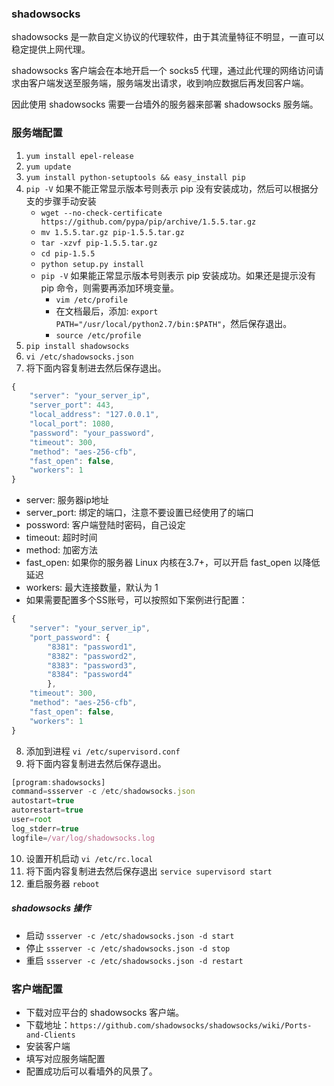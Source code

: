 ### shadowsocks
shadowsocks 是一款自定义协议的代理软件，由于其流量特征不明显，一直可以稳定提供上网代理。

shadowsocks 客户端会在本地开启一个 socks5 代理，通过此代理的网络访问请求由客户端发送至服务端，服务端发出请求，收到响应数据后再发回客户端。

因此使用 shadowsocks 需要一台墙外的服务器来部署 shadowsocks 服务端。

### 服务端配置
1. `yum install epel-release`
2. `yum update`
3. `yum install python-setuptools && easy_install pip`
4. `pip -V` 如果不能正常显示版本号则表示 pip 没有安装成功，然后可以根据分支的步骤手动安装
    - `wget --no-check-certificate https://github.com/pypa/pip/archive/1.5.5.tar.gz `
    - `mv 1.5.5.tar.gz pip-1.5.5.tar.gz`
    - `tar -xzvf pip-1.5.5.tar.gz`
    - `cd pip-1.5.5`
    - `python setup.py install`
    - `pip -V` 如果能正常显示版本号则表示 pip 安装成功。如果还是提示没有 pip 命令，则需要再添加环境变量。
        - `vim /etc/profile`
        - 在文档最后，添加: `export PATH="/usr/local/python2.7/bin:$PATH"`，然后保存退出。
        - `source /etc/profile`
5. `pip install shadowsocks`
6. `vi /etc/shadowsocks.json`
7. 将下面内容复制进去然后保存退出。
```javascript
{
    "server": "your_server_ip",
    "server_port": 443,
    "local_address": "127.0.0.1",
    "local_port": 1080,
    "password": "your_password",
    "timeout": 300,
    "method": "aes-256-cfb",
    "fast_open": false,
    "workers": 1
}
```

- server: 服务器ip地址
- server_port: 绑定的端口，注意不要设置已经使用了的端口
- possword: 客户端登陆时密码，自己设定
- timeout: 超时时间
- method: 加密方法
- fast_open: 如果你的服务器 Linux 内核在3.7+，可以开启 fast_open 以降低延迟
- workers: 最大连接数量，默认为 1
- 如果需要配置多个SS账号，可以按照如下案例进行配置：
```javascript
{
    "server": "your_server_ip",
    "port_password": {
        "8381": "password1",
        "8382": "password2",
        "8383": "password3",
        "8384": "password4"
        },
    "timeout": 300,
    "method": "aes-256-cfb",
    "fast_open": false,
    "workers": 1
}
```
8. 添加到进程 `vi /etc/supervisord.conf`
9. 将下面内容复制进去然后保存退出。
```javascript
[program:shadowsocks]
command=ssserver -c /etc/shadowsocks.json
autostart=true
autorestart=true
user=root
log_stderr=true
logfile=/var/log/shadowsocks.log
```
10. 设置开机启动 `vi /etc/rc.local`
11. 将下面内容复制进去然后保存退出 `service supervisord start`
12. 重启服务器 `reboot`

##### shadowsocks 操作
- 启动 `ssserver -c /etc/shadowsocks.json -d start`
- 停止 `ssserver -c /etc/shadowsocks.json -d stop`
- 重启 `ssserver -c /etc/shadowsocks.json -d restart`

### 客户端配置
- 下载对应平台的 shadowsocks 客户端。
- 下载地址：`https://github.com/shadowsocks/shadowsocks/wiki/Ports-and-Clients`
- 安装客户端
- 填写对应服务端配置
- 配置成功后可以看墙外的风景了。